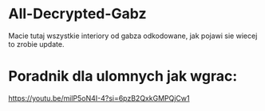 # All-Decrypted-Gabz
Macie tutaj wszystkie interiory od gabza odkodowane, jak pojawi sie wiecej to zrobie update.

# Poradnik dla ulomnych jak wgrac:

https://youtu.be/milP5oN4I-4?si=6pzB2QxkGMPQjCw1
